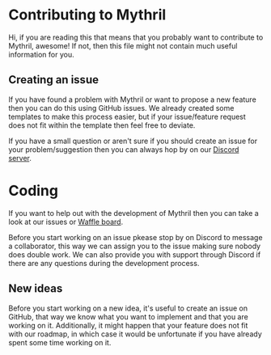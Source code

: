 # Contributing to Mythril
Hi, if you are reading this that means that you probably want to contribute to Mythril, awesome! If not, then this file might not contain much useful information for you.

## Creating an issue
If you have found a problem with Mythril or want to propose a new feature then you can do this using GitHub issues. 
We already created some templates to make this process easier, but if your issue/feature request does not fit within the template then feel free to deviate.

If you have a small question or aren't sure if you should create an issue for your problem/suggestion then you can always hop by on our [Discord server](https://discord.gg/FGMkcU2).

# Coding
If you want to help out with the development of Mythril then you can take a look at our issues or [Waffle board](https://waffle.io/ConsenSys/mythril).

Before you start working on an issue pkease stop by on Discord to message a collaborator, this way we can assign you to the issue making sure nobody does double work. We can also provide you with support through Discord if there are any questions during the development process.

## New ideas
Before you start working on a new idea, it's useful to create an issue on GitHub, that way we know what you want to implement and that you are working on it. Additionally, it might happen that your feature does not fit with our roadmap, in which case it would be unfortunate if you have already spent some time working on it.

